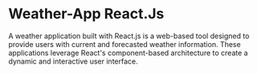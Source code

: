 # Weather-App React.Js
A weather application built with React.js is a web-based tool designed to provide users with current and forecasted weather information. These applications leverage React's component-based architecture to create a dynamic and interactive user interface.

